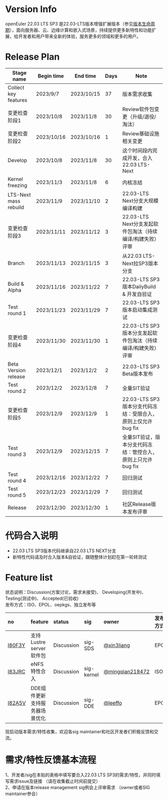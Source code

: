 # Version Info
openEuler 22.03 LTS SP3 是22.03-LTS版本增强扩展版本（参见[版本生命周期](https://www.openeuler.org/zh/other/lifecycle/)），面向服务器、云、边缘计算和嵌入式场景，持续提供更多新特性和功能扩展，给开发者和用户带来全新的体验，服务更多的领域和更多的用户。<br>


# Release Plan

| Stage  name            | Begin time | End time   | Days | Note                                                       |
| --------------------   | ---------- | ---------- | ---- | -----------------------------------------                  |
| Collect key features   | 2023/9/7  | 2023/10/15 | 37   | 版本需求收集                                                |
| 变更检查阶段1           | 2023/10/8  | 2023/11/8  | 30   | Review软件包变更（升级/退役/淘汰）                            |
| 变更检查阶段2           | 2023/10/16 | 2023/10/16 | 1    | Review基础设施相关变更                                       |
| Develop                | 2023/10/8  | 2023/11/8  | 30   | 这个时间段内完成开发，合入22.03  LTS-Next                     |
| Kernel freezing        | 2023/11/3  | 2023/11/8  | 6    | 内核冻结                                                    |
| LTS-Next mass rebuild  | 2023/11/9  | 2023/11/10 | 2    | 22.03-LTS Next分支大规模编译构建                              |
| 变更检查阶段3           | 2023/11/11 | 2023/11/12 | 3    | 22.03-LTS Next分支发起软件包淘汰（持续编译/构建失败）评审        |
| Branch                 | 2023/11/13 | 2023/11/15 | 3    | 从22.03 LTS-Next拉SP3版本分支                                 |
| Build & Alpha          | 2023/11/16 | 2023/11/22 | 7    | 22.03-LTS SP3版本DailyBuild  & 开发自验证                      |
| Test round 1           | 2023/11/23 | 2023/11/29 | 7    | 22.03-LTS SP3版本启动集成测试                                  |
| 变更检查阶段4           | 2023/11/30 | 2023/11/30 | 1    | 22.03-LTS SP3版本分支发起软件包淘汰（持续编译/构建失败）评审      | 
| Beta Version release   | 2023/12/1  | 2023/12/2  | 2    | 22.03-LTS SP3 Beta版本发布                                    |
| Test round 2           | 2023/12/2  | 2023/12/8  | 7    | 全量SIT验证                                                   |
| 变更检查阶段5           | 2023/12/9  | 2023/12/9  | 1    | 22.03-LTS SP3版本分支代码冻结：受限合入，原则上仅允许bug fix     | 
| Test round 3           | 2023/12/9  | 2023/12/15 | 7    | 全量SIT验证，版本分支代码冻结：管控合入，原则上只允许bug fix      |
| Test round 4           | 2023/12/16 | 2023/12/22 | 7    | 回归测试                                                      |
| Test round 5           | 2023/12/23 | 2023/12/29 | 7    | 回归测试                                                      |
| Release                | 2023/12/30 | 2023/12/30 | 1    | 社区Release版本发布评审                                        |

# 代码合入说明
- 22.03 LTS SP3版本代码继承自22.03 LTS NEXT分支 <br>
- 新特性代码请及时合入版本&自验证，跟随整体计划赶在第一轮转测试



# Feature list
状态说明：Discussion(方案讨论，需求未接受)、 Developing(开发中)、 Testing(测试中)、 Accepted(已验收) <br>
发布方式：ISO、EPOL、oepkgs、独立发布等

|no|feature|status|sig|owner|发布方式|涉及软件包列表|
|:----|:---|:---|:--|:----|:----|:----|
| [I80F3Y](https://gitee.com/openeuler/release-management/issues/I80F3Y) | 支持Lustre server软件包 | Discussion | sig-SDS | [@xin3liang](https://gitee.com/xin3liang) | EPOL | lustre, lustre-release, e2fsprogs |
| [I83JRC](https://gitee.com/openeuler/release-management/issues/I83JRC) | eNFS特性合入 | Discussion | sig-kernel | [@mingqian218472](https://gitee.com/mingqian218472) | ISO | nfs,sunrpc |
| [I82A5V](https://gitee.com/openeuler/release-management/issues/I82A5V) | DDE组件更新支持服务器场景优化 | Discussion | sig-DDE | [@leeffo](https://gitee.com/leeffo) | EPOL | |


现启动版本需求/特性收集，欢迎各sig maintainer和社区开发者们积极反馈和交流。


# 需求/特性反馈基本流程 <br />
1、开发者/sig在本贴的表格中填写要合入22.03 LTS SP3的需求/特性，并同时填写需求issue及链接 （请在收集截止时间前提交）      <br>
2、申请在版本release management sig例会上评审需求 （owner或者SIG maintainer参会）
<br><br>
